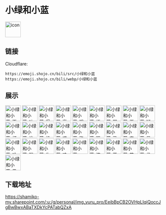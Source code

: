 # 小绿和小蓝
<img src="https://emoji.shojo.cn/bili/src/小绿和小蓝/icon.png" width="50" height="50" alt="icon">

## 链接
Cloudflare:
```
https://emoji.shojo.cn/bili/src/小绿和小蓝
https://emoji.shojo.cn/bili/webp/小绿和小蓝
```
## 展示
<img src="https://emoji.shojo.cn/bili/src/小绿和小蓝/小绿和小蓝-不想说话.png" width="50" height="50" alt="小绿和小蓝-不想说话">
<img src="https://emoji.shojo.cn/bili/src/小绿和小蓝/小绿和小蓝-吵架.png" width="50" height="50" alt="小绿和小蓝-吵架">
<img src="https://emoji.shojo.cn/bili/src/小绿和小蓝/小绿和小蓝-得意脸.png" width="50" height="50" alt="小绿和小蓝-得意脸">
<img src="https://emoji.shojo.cn/bili/src/小绿和小蓝/小绿和小蓝-高兴.png" width="50" height="50" alt="小绿和小蓝-高兴">
<img src="https://emoji.shojo.cn/bili/src/小绿和小蓝/小绿和小蓝-哦.png" width="50" height="50" alt="小绿和小蓝-哦">
<img src="https://emoji.shojo.cn/bili/src/小绿和小蓝/小绿和小蓝-捂脸.png" width="50" height="50" alt="小绿和小蓝-捂脸">
<img src="https://emoji.shojo.cn/bili/src/小绿和小蓝/小绿和小蓝-邪恶脸.png" width="50" height="50" alt="小绿和小蓝-邪恶脸">
<img src="https://emoji.shojo.cn/bili/src/小绿和小蓝/小绿和小蓝-要哭了.png" width="50" height="50" alt="小绿和小蓝-要哭了">
<img src="https://emoji.shojo.cn/bili/src/小绿和小蓝/小绿和小蓝-疑问.png" width="50" height="50" alt="小绿和小蓝-疑问">
<img src="https://emoji.shojo.cn/bili/src/小绿和小蓝/小绿和小蓝-打滚.png" width="50" height="50" alt="小绿和小蓝-打滚">
<img src="https://emoji.shojo.cn/bili/src/小绿和小蓝/小绿和小蓝-诶.png" width="50" height="50" alt="小绿和小蓝-诶">
<img src="https://emoji.shojo.cn/bili/src/小绿和小蓝/小绿和小蓝-机智一比.png" width="50" height="50" alt="小绿和小蓝-机智一比">
<img src="https://emoji.shojo.cn/bili/src/小绿和小蓝/小绿和小蓝-喵喵喵.png" width="50" height="50" alt="小绿和小蓝-喵喵喵">
<img src="https://emoji.shojo.cn/bili/src/小绿和小蓝/小绿和小蓝-跑.png" width="50" height="50" alt="小绿和小蓝-跑">
<img src="https://emoji.shojo.cn/bili/src/小绿和小蓝/小绿和小蓝-喂.png" width="50" height="50" alt="小绿和小蓝-喂">
<img src="https://emoji.shojo.cn/bili/src/小绿和小蓝/小绿和小蓝-已关机.png" width="50" height="50" alt="小绿和小蓝-已关机">
<img src="https://emoji.shojo.cn/bili/src/小绿和小蓝/小绿和小蓝-直接躺平.png" width="50" height="50" alt="小绿和小蓝-直接躺平">
<img src="https://emoji.shojo.cn/bili/src/小绿和小蓝/小绿和小蓝-呆住.png" width="50" height="50" alt="小绿和小蓝-呆住">
<img src="https://emoji.shojo.cn/bili/src/小绿和小蓝/小绿和小蓝-哈哈.png" width="50" height="50" alt="小绿和小蓝-哈哈">
<img src="https://emoji.shojo.cn/bili/src/小绿和小蓝/小绿和小蓝-喝水.png" width="50" height="50" alt="小绿和小蓝-喝水">
<img src="https://emoji.shojo.cn/bili/src/小绿和小蓝/小绿和小蓝-生气.png" width="50" height="50" alt="小绿和小蓝-生气">
<img src="https://emoji.shojo.cn/bili/src/小绿和小蓝/小绿和小蓝-哇啊啊啊.png" width="50" height="50" alt="小绿和小蓝-哇啊啊啊">
<img src="https://emoji.shojo.cn/bili/src/小绿和小蓝/小绿和小蓝-一本正经.png" width="50" height="50" alt="小绿和小蓝-一本正经">
<img src="https://emoji.shojo.cn/bili/src/小绿和小蓝/小绿和小蓝-惊呆.png" width="50" height="50" alt="小绿和小蓝-惊呆">
<img src="https://emoji.shojo.cn/bili/src/小绿和小蓝/小绿和小蓝-开心.png" width="50" height="50" alt="小绿和小蓝-开心">
<img src="https://emoji.shojo.cn/bili/src/小绿和小蓝/小绿和小蓝-苦恼.png" width="50" height="50" alt="小绿和小蓝-苦恼">
<img src="https://emoji.shojo.cn/bili/src/小绿和小蓝/小绿和小蓝-灵光乍现.png" width="50" height="50" alt="小绿和小蓝-灵光乍现">
<img src="https://emoji.shojo.cn/bili/src/小绿和小蓝/小绿和小蓝-思考.png" width="50" height="50" alt="小绿和小蓝-思考">

## 下载地址

https://shamiko-my.sharepoint.com/:u:/g/personal/img_yuru_pro/EeibBpCB2OVHpLIqiQoccJgBwBwxABaTXDkYcPATabQZxA